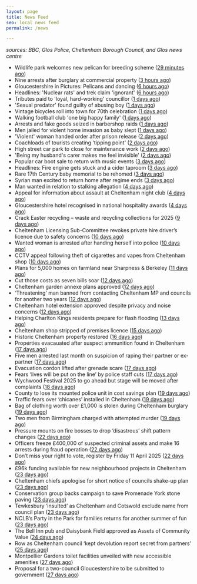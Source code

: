 ```yaml
---
layout: page
title: News Feed
seo: local news feed
permalink: /news

---
```


_sources: BBC, Glos Police, Cheltenham Borough Council, and Glos news centre_

<!-- news_marker starts -->
- Wildlife park welcomes new pelican for breeding scheme ([29 minutes ago](https://www.bbc.com/news/articles/cd6j2gev4y9o))
- Nine arrests after burglary at commercial property ([3 hours ago](https://www.bbc.com/news/articles/cjr7lj51dnjo))
- Gloucestershire in Pictures: Pelicans and dancing ([6 hours ago](https://www.bbc.com/news/articles/c30qq5374qpo))
- Headlines: 'Nuclear rats' and trek claim 'ignorant' ([6 hours ago](https://www.bbc.com/news/articles/cn7xvrvm7neo))
- Tributes paid to 'loyal, hard-working' councillor ([1 days ago](https://www.bbc.com/news/articles/c17552qngqzo))
- 'Sexual predator' found guilty of abusing boy ([1 days ago](https://www.bbc.com/news/articles/c0m9re8wkxko))
- Vintage bicycles roll into town for 70th celebration ([1 days ago](https://www.bbc.com/news/articles/cq67yj24436o))
- Walking football club 'one big happy family' ([1 days ago](https://www.bbc.com/news/articles/ce8447vrm21o))
- Arrests and fake goods seized in barbershop raids ([1 days ago](https://www.bbc.com/news/articles/c4gr2z749m0o))
- Men jailed for violent home invasion as baby slept ([1 days ago](https://www.bbc.com/news/articles/ckg17k99jl5o))
- 'Violent' woman handed order after prison release ([2 days ago](https://www.bbc.com/news/articles/ckg5rjln0y5o))
- Coachloads of tourists creating 'tipping point' ([2 days ago](https://www.bbc.com/news/articles/cn89w353840o))
- High street car park to close for maintenance work ([2 days ago](https://www.bbc.com/news/articles/c209wp43y4xo))
- 'Being my husband's carer makes me feel invisible' ([2 days ago](https://www.bbc.com/news/articles/czd3n22qz21o))
- Popular car boot sale to return with music events ([3 days ago](https://www.bbc.com/news/articles/c78jey62x80o))
- Headlines: Fire engine gets stuck and a cider taproom ([3 days ago](https://www.bbc.com/news/articles/cx2wwvx2ezno))
- Rare 17th Century baby memorial to be rehomed ([3 days ago](https://www.bbc.com/news/articles/crrzz7v1gk0o))
- Syrian man excited to return home after regime ends ([3 days ago](https://www.bbc.com/news/articles/cwyngj813dqo))
- Man wanted in relation to stalking allegation ([4 days ago](https://gloucesternewscentre.co.uk/man-wanted-in-relation-to-stalking-allegation/))
- Appeal for information about assault at Cheltenham night club ([4 days ago](https://gloucesternewscentre.co.uk/appeal-for-information-about-assault-at-cheltenham-night-club/))
- Gloucestershire hotel recognised in national hospitality awards ([4 days ago](https://gloucesternewscentre.co.uk/gloucestershire-hotel-recognised-in-national-hospitality-awards/))
- Crack Easter recycling – waste and recycling collections for 2025 ([9 days ago](https://www.cheltenham.gov.uk/news/article/3002/crack_easter_recycling_%E2%80%93_waste_and_recycling_collections_for_2025))
- Cheltenham Licensing Sub-Committee revokes private hire driver’s licence due to safety concerns ([10 days ago](https://www.cheltenham.gov.uk/news/article/3001/cheltenham_licensing_sub-committee_revokes_private_hire_drivers_licence_due_to_safety_concerns))
- Wanted woman is arrested after handing herself into police ([10 days ago](https://gloucesternewscentre.co.uk/wanted-woman-is-arrested-after-handing-herself-into-police/))
- CCTV appeal following theft of cigarettes and vapes from Cheltenham shop ([10 days ago](https://gloucesternewscentre.co.uk/cctv-appeal-following-theft-of-cigarettes-and-vapes-from-cheltenham-shop/))
- Plans for 5,000 homes on farmland near Sharpness & Berkeley ([11 days ago](https://www.bbc.co.uk/sounds/play/p0l1v3k3))
- Cut those costs as seven bills soar ([12 days ago](https://www.bbc.co.uk/sounds/play/p0l1mstk))
- Cheltenham garden annexe plans approved ([12 days ago](https://gloucesternewscentre.co.uk/cheltenham-garden-annexe-plans-approved/))
- ‘Threatening’ man banned from contacting Cheltenham MP and councils for another two years ([12 days ago](https://gloucesternewscentre.co.uk/threatening-man-banned-from-contacting-cheltenham-mp-and-councils-for-another-two-years/))
- Cheltenham hotel extension approved despite privacy and noise concerns ([12 days ago](https://gloucesternewscentre.co.uk/cheltenham-hotel-extension-approved-despite-privacy-and-noise-concerns/))
- Helping Charlton Kings residents prepare for flash flooding ([13 days ago](https://www.cheltenham.gov.uk/news/article/3000/helping_charlton_kings_residents_prepare_for_flash_flooding))
- Cheltenham shop stripped of premises licence ([15 days ago](https://gloucesternewscentre.co.uk/cheltenham-shop-stripped-of-premises-licence/))
- Historic Cheltenham property restored ([16 days ago](https://gloucesternewscentre.co.uk/historic-cheltenham-property-restored/))
- Properties evacauated after suspect ammunition found in Cheltenham ([17 days ago](https://gloucesternewscentre.co.uk/propeties-evacauated-after-suspect-ammuintion-found-in-cheltenham/))
- Five men arrested last month on suspicion of raping their partner or ex-partner ([17 days ago](https://gloucesternewscentre.co.uk/five-men-arrested-last-month-on-suspicion-of-raping-their-partner-or-ex-partner/))
- Evacuation cordon lifted after grenade scare ([17 days ago](https://gloucesternewscentre.co.uk/evacuation-cordon-lifted-after-grenade-scare/))
- Fears ‘lives will be put on the line’ by police staff cuts ([17 days ago](https://gloucesternewscentre.co.uk/fears-lives-will-be-put-on-the-line-by-police-staff-cuts/))
- Wychwood Festival 2025 to go ahead but stage will be moved after complaints ([18 days ago](https://gloucesternewscentre.co.uk/wychwood-festival-2025-to-go-ahead-but-stage-will-be-moved-after-complaints/))
- County to lose its mounted police unit in cost savings plan ([19 days ago](https://gloucesternewscentre.co.uk/county-to-lose-its-mounted-police-unit-in-cost-savings-plan/))
- Traffic fears over ‘chicanes’ installed in Cheltenham ([19 days ago](https://gloucesternewscentre.co.uk/traffic-fears-over-chicanes-installed-in-cheltenham/))
- Bag of clothing worth over £1,000 is stolen during Cheltenham burglary ([19 days ago](https://gloucesternewscentre.co.uk/bag-of-clothing-worth-over-1000-is-stolen-during-cheltenham-burglary/))
- Two men from Birmingham charged with attempted murder ([19 days ago](https://gloucesternewscentre.co.uk/two-men-from-birmingham-charged-with-attempted-murder/))
- Pressure mounts on fire bosses to drop ‘disastrous’ shift pattern changes ([22 days ago](https://gloucesternewscentre.co.uk/pressure-mounts-on-fire-bosses-to-drop-disastrous-shift-pattern-changes/))
- Officers freeze £400,000 of suspected criminal assets and make 16 arrests during fraud operation ([22 days ago](https://gloucesternewscentre.co.uk/officers-freeze-400000-of-suspected-criminal-assets-and-make-16-arrests-during-fraud-operation/))
- Don’t miss your right to vote, register by Friday 11 April 2025 ([22 days ago](https://www.cheltenham.gov.uk/news/article/2999/dont_miss_your_right_to_vote_register_by_friday_11_april_2025))
- £96k funding available for new neighbourhood projects in Cheltenham ([23 days ago](https://www.cheltenham.gov.uk/news/article/2998/96k_funding_available_for_new_neighbourhood_projects_in_cheltenham))
- Cheltenham chiefs apologise for short notice of councils shake-up plan ([23 days ago](https://gloucesternewscentre.co.uk/cheltenham-chiefs-apologise-for-short-notice-of-councils-shake-up-plan/))
- Conservation group backs campaign to save Promenade York stone paving ([23 days ago](https://gloucesternewscentre.co.uk/conservation-group-backs-campaign-to-save-promenade-york-stone-paving/))
- Tewkesbury ‘insulted’ as Cheltenham and Cotswold exclude name from council plan ([23 days ago](https://gloucesternewscentre.co.uk/tewkesbury-insulted-as-cheltenham-and-cotswold-exclude-name-from-council-plan/))
- NCLB’s Party in the Park for families returns for another summer of fun ([23 days ago](https://www.cheltenham.gov.uk/news/article/2997/nclbs_party_in_the_park_for_families_returns_for_another_summer_of_fun))
- The Bell Inn pub and Daisybank Field approved as Assets of Community Value ([24 days ago](https://www.cheltenham.gov.uk/news/article/2996/the_bell_inn_pub_and_daisybank_field_approved_as_assets_of_community_value))
- Row as Cheltenham council ‘kept devolution report secret from partners’ ([25 days ago](https://gloucesternewscentre.co.uk/row-as-cheltenham-council-kept-devolution-report-secret-from-partners/))
- Montpellier Gardens toilet facilities unveiled with new accessible amenities ([27 days ago](https://www.cheltenham.gov.uk/news/article/2995/montpellier_gardens_toilet_facilities_unveiled_with_new_accessible_amenities))
- Proposal for a two-council Gloucestershire to be submitted to government ([27 days ago](https://www.cheltenham.gov.uk/news/article/2994/proposal_for_a_two-council_gloucestershire_to_be_submitted_to_government))

<!-- news_marker ends -->
